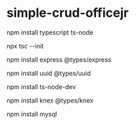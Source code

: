 # simple-crud-officejr

npm install typescript ts-node

npx tsc --init

npm install express @types/express

npm install uuid @types/uuid

npm install ts-node-dev

npm install knex @types/knex

npm install mysql
